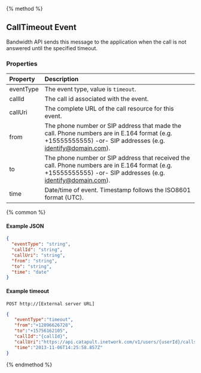 {% method %}

## CallTimeout Event

Bandwidth API sends this message to the application when the call is not answered until the specified timeout.

### Properties
| Property  | Description                                                                                                                                                  |
|:----------|:-------------------------------------------------------------------------------------------------------------------------------------------------------------|
| eventType | The event type, value is `timeout`.                                                                                                                          |
| callId    | The call id associated with the event.                                                                                                                       |
| callUri   | The complete URL of the call resource for this event.                                                                                                        |
| from      | The phone number or SIP address that made the call. Phone numbers are in E.164 format (e.g. +15555555555) -or- SIP addresses (e.g. identify@domain.com).     |
| to        | The phone number or SIP address that received the call. Phone numbers are in E.164 format (e.g. +15555555555) -or- SIP addresses (e.g. identify@domain.com). |
| time      | Date/time of event. Timestamp follows the ISO8601 format (UTC).                                                                                              |

{% common %}

#### Example JSON

```json
{
  "eventType": "string",
  "callId": "string",
  "callUri": "string",
  "from": "string",
  "to": "string",
  "time": "date"
}
```

#### Example timeout

```
POST http://[External server URL]
```

```json
{
   "eventType":"timeout",
   "from":"+12096626728",
   "to":"+15756162105",
   "callId":"{callId}",
   "callUri":"https://api.catapult.inetwork.com/v1/users/{userId}/calls/{callId}",
   "time":"2013-11-06T14:25:58.857Z"
}
```

{% endmethod %}
